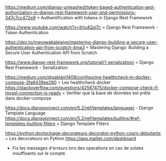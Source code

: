 https://medium.com/django-unleashed/token-based-authentication-and-authorization-in-django-rest-framework-user-and-permissions-347c7cc472e9 = Authentification with tokens in Django Rest Framework

https://www.youtube.com/watch?v=llrIu4Qsl7c = Django Rest Framework - Token Authentication

https://dev.to/mayowakalejaiye/mastering-django-building-a-secure-user-authentication-api-from-scratch-4ma3 = Mastering Django: Building a Secure User Authentication API from Scratch

https://www.django-rest-framework.org/tutorial/1-serialization/ = Django Rest Framework - Serialization


https://medium.com/@saklani1408/configuring-healthcheck-in-docker-compose-3fa6439ee280 = Les healthcheck docker
https://stackoverflow.com/questions/42567475/docker-compose-check-if-mysql-connection-is-ready = Verifier que la base de données est prête dans docker-compose

https://docs.djangoproject.com/en/5.2/ref/templates/language/ - Django Template Language
https://docs.djangoproject.com/en/5.2/ref/templates/builtins/#ref-templates-builtins-filters = Django Template Filters

https://python.doctor/page-decorateurs-decorator-python-cours-debutants = Les decorateurs en Python
https://app.mailjet.com/dashboard


- Fix les messages d'erreurs lors des operations en cas de soldes insuffisants sur le compte